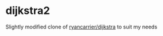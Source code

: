 # dijkstra2
Slightly modified clone of [ryancarrier/dijkstra](https://github.com/ryancarrier/dijkstra) to suit my needs
